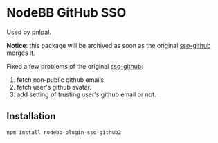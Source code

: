 # NodeBB GitHub SSO

Used by [pnlpal](https://pnlpal.dev).

**Notice**: this package will be archived as soon as the original [sso-github] merges it.

Fixed a few problems of the original [sso-github]:

1. fetch non-public github emails.
2. fetch user's github avatar.
3. add setting of trusting user's github email or not.

## Installation

    npm install nodebb-plugin-sso-github2


[sso-github]: https://github.com/julianlam/nodebb-plugin-sso-github